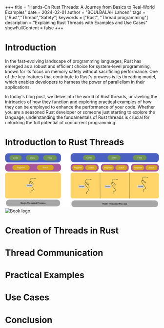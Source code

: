 +++
title = "Hands-On Rust Threads: A Journey from Basics to Real-World Examples"
date = 2024-02-01
author = "BOULBALAH Lahcen"
tags = ["Rust","Thread","Safety"]
keywords = ["Rust", "Thread programming"]
description = "Explaining Rust Threads with Examples and Use Cases"
showFullContent = false
+++

# Introduction

In the fast-evolving landscape of programming languages, Rust has emerged as a robust and efficient choice for system-level programming, known for its focus on memory safety without sacrificing performance. One of the key features that contribute to Rust's prowess is its threading model, which enables developers to harness the power of parallelism in their applications.

In today's blog post, we delve into the world of Rust threads, unraveling the intricacies of how they function and exploring practical examples of how they can be employed to enhance the performance of your code. Whether you are a seasoned Rust developer or someone just starting to explore the language, understanding the fundamentals of Rust threads is crucial for unlocking the full potential of concurrent programming.

# Introduction to Rust Threads
![](../../docs/assets/thread/rust-thread.png)
![Book logo](/misarb-blog/docs/assets/thread/rust-thread.png)

<!-- {{< figure src="/docs/assets/thread/rust-thread.png" alt="Single thread vs MultiThread" position="center" style="border-radius: 8px;" >}} -->

# Creation of Threads in Rust

# Thread Communication

# Practical Examples

# Use Cases

# Conclusion